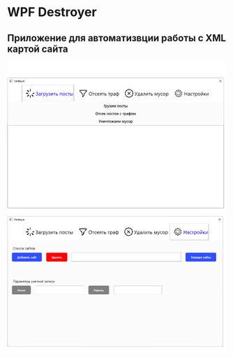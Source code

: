 # WPF Destroyer 
## Приложение для автоматизвции работы с XML картой сайта
![alt text](https://github.com/serrcel/WPF_Destroyer/blob/master/ScreenShots/Screen.png)
![alt text](https://github.com/serrcel/WPF_Destroyer/blob/master/ScreenShots/Settings.png)
